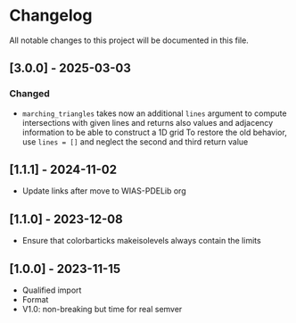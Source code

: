 # Changelog

All notable changes to this project will be documented in this file.

## [3.0.0] - 2025-03-03

### Changed

- `marching_triangles` takes now an additional `lines` argument to compute intersections with given lines and
   returns also values and adjacency information to be able to construct a 1D grid
   To restore the old behavior, use `lines = []` and neglect the second and third return value

## [1.1.1] - 2024-11-02
- Update links after move to WIAS-PDELib org

## [1.1.0] - 2023-12-08

- Ensure that colorbarticks makeisolevels always contain the limits

## [1.0.0] - 2023-11-15

- Qualified import
- Format
- V1.0: non-breaking but time for real semver
